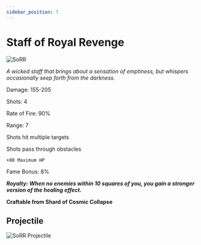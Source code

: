 ```yaml
---
sidebar_position: 7
---
```


# Staff of Royal Revenge

![SoRR](https://vwiki.valorserver.com/api/item/picture/staff%20of%20royal%20revenge)

<i>A wicked staff that brings about a sensation of emptiness, but whispers occasionally seep forth from the darkness.</i>

Damage: 155-205

Shots: 4

Rate of Fire: 90% 

Range: 7

Shots hit multiple targets

Shots pass through obstacles

    +80 Maximum HP

Fame Bonus: 8%

***Royalty: When no enemies within 10 squares of you, you gain a stronger version of the healing effect.***

**Craftable from Shard of Cosmic Collapse**

## Projectile

![SoRR Projectile](https://cdn.discordapp.com/attachments/953134990428868629/953297490592034856/royalrevenge.gif)
